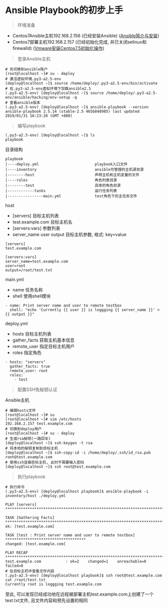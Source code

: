 # Ansible Playbook的初步上手

> 环境准备  

- Centos7Ansible主机192.168.2.156 (已经安装Ansible) ([Ansible简介与安装](../note_034))
- Centos7部署主机192.168.2.157 (已经初始化完成, 并已关闭selinux和firewalld) ([Vmware安装Centos7.5初始化操作](../note_018))  

> 登录Ansible主机  

```
# 先切换到ansible账户
[root@localhost ~]# su - deploy
# 激活虚拟环境.py3-a2.5-env
[deploy@localhost ~]$ source /home/deploy/.py3-a2.5-env/bin/activate
# 在.py3-a2.5-env虚拟环境下加载ansible2.5
(.py3-a2.5-env) [deploy@localhost ~]$ source /home/deploy/.py3-a2.5-env/ansible/hacking/env-setup -q
# 查看ansible版本
(.py3-a2.5-env) [deploy@localhost ~]$ ansible-playbook --version
ansible-playbook 2.5.14 (stable-2.5 465b848985) last updated 2019/01/31 16:23:20 (GMT +800)
```

> 编写playbook  
```
(.py3-a2.5-env) [deploy@localhost ~]$ ls
playbook
```
  
目录结构
```
playbook
|----deploy.yml                         playbook入口文件
|----inventory                          ansible可管理的主机源目录
|--------host                           声明主机和主机变量的文件
|----roles                              角色列表目录
|--------test                           具体的角色目录
|------------tasks                      运行任务列表
|----------------main.yml               test角色下的主任务文件
```
host  
- [servers] 目标主机列表
- test.example.com 目标主机名
- [servers:vars] 参数列表
- server_name user output 目标主机参数, 格式: key=value
```
[servers]
test.example.com

[servers:vars]
server_name=test.example.com
user=root
output=/root/test.txt
```
main.yml
- name 任务名称
- shell 使用shell模块
```
- name: Print server name and user to remote testbox
  shell: "echo 'Currently {{ user }} is loggging {{ server_name }}' > {{ output }}"
```
deploy.yml
- hosts 目标主机列表
- gather_facts 获取主机基本信息
- remote_user 指定目标主机用户
- roles 指定角色
```
- hosts: "servers"
  gather_facts: true
  remote_user: root
  roles:
    - test
```
> 配置SSH免秘钥认证  

Ansible主机
```
# 编辑hosts文件
[root@localhost ~]# su
[root@localhost ~]# vim /etc/hosts
192.168.2.157 test.example.com
# 切换到deploy用户
[root@localhost ~]# su - deploy
# 生成rsa秘钥(一路回车)
[deploy@localhost ~]$ ssh-keygen -t rsa
# 将本地的秘钥复制到目标主机
[deploy@localhost ~]$ ssh-copy-id -i /home/deploy/.ssh/id_rsa.pub root@test.example.com
# 使用ssh连接目标主机, 此时不需要输入密码
[deploy@localhost ~]$ ssh root@test.example.com
```
> 执行playbook  

```
# 执行命令
(.py3-a2.5-env) [deploy@localhost playbook]$ ansible-playbook -i inventory/host ./deploy.yml 

PLAY [servers] ********************************************************************************

TASK [Gathering Facts] ************************************************************************
ok: [test.example.com]

TASK [test : Print server name and user to remote testbox] ************************************
changed: [test.example.com]

PLAY RECAP ************************************************************************************
test.example.com           : ok=2    changed=1    unreachable=0    failed=0   
# 在目标主机中查看文件内容
(.py3-a2.5-env) [deploy@localhost playbook]$ ssh root@test.example.com cat /root/test.txt
Currently root is loggging test.example.com
```
至此, 可以发现已经成功地在远程被部署主机test.example.com上创建了一个test.txt文件, 且文件内容和预先设置的相同